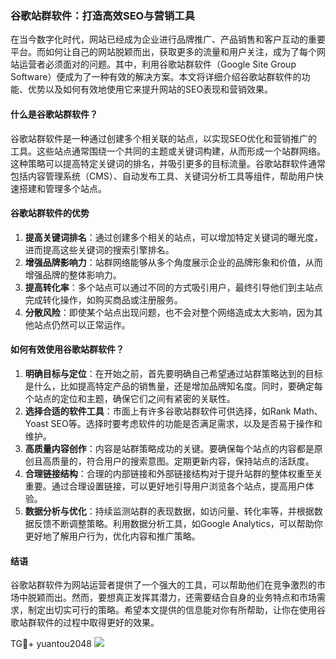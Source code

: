### 谷歌站群软件：打造高效SEO与营销工具

在当今数字化时代，网站已经成为企业进行品牌推广、产品销售和客户互动的重要平台。而如何让自己的网站脱颖而出，获取更多的流量和用户关注，成为了每个网站运营者必须面对的问题。其中，利用谷歌站群软件（Google Site Group Software）便成为了一种有效的解决方案。本文将详细介绍谷歌站群软件的功能、优势以及如何有效地使用它来提升网站的SEO表现和营销效果。

#### 什么是谷歌站群软件？

谷歌站群软件是一种通过创建多个相关联的站点，以实现SEO优化和营销推广的工具。这些站点通常围绕一个共同的主题或关键词构建，从而形成一个站群网络。这种策略可以提高特定关键词的排名，并吸引更多的目标流量。谷歌站群软件通常包括内容管理系统（CMS）、自动发布工具、关键词分析工具等组件，帮助用户快速搭建和管理多个站点。

#### 谷歌站群软件的优势

1. **提高关键词排名**：通过创建多个相关的站点，可以增加特定关键词的曝光度，进而提高这些关键词的搜索引擎排名。
2. **增强品牌影响力**：站群网络能够从多个角度展示企业的品牌形象和价值，从而增强品牌的整体影响力。
3. **提高转化率**：多个站点可以通过不同的方式吸引用户，最终引导他们到主站点完成转化操作，如购买商品或注册服务。
4. **分散风险**：即使某个站点出现问题，也不会对整个网络造成太大影响，因为其他站点仍然可以正常运作。

#### 如何有效使用谷歌站群软件？

1. **明确目标与定位**：在开始之前，首先要明确自己希望通过站群策略达到的目标是什么，比如提高特定产品的销售量，还是增加品牌知名度。同时，要确定每个站点的定位和主题，确保它们之间有紧密的关联性。
2. **选择合适的软件工具**：市面上有许多谷歌站群软件可供选择，如Rank Math、Yoast SEO等。选择时要考虑软件的功能是否满足需求，以及是否易于操作和维护。
3. **高质量内容创作**：内容是站群策略成功的关键。要确保每个站点的内容都是原创且高质量的，符合用户的搜索意图。定期更新内容，保持站点的活跃度。
4. **合理链接结构**：合理的内部链接和外部链接结构对于提升站群的整体权重至关重要。通过合理设置链接，可以更好地引导用户浏览各个站点，提高用户体验。
5. **数据分析与优化**：持续监测站群的表现数据，如访问量、转化率等，并根据数据反馈不断调整策略。利用数据分析工具，如Google Analytics，可以帮助你更好地了解用户行为，优化内容和推广策略。

#### 结语

谷歌站群软件为网站运营者提供了一个强大的工具，可以帮助他们在竞争激烈的市场中脱颖而出。然而，要想真正发挥其潜力，还需要结合自身的业务特点和市场需求，制定出切实可行的策略。希望本文提供的信息能对你有所帮助，让你在使用谷歌站群软件的过程中取得更好的效果。

TG💪+ yuantou2048  ![](https://github.com/user-attachments/assets/42a5a4a5-fea9-4a1d-8aa0-73e57e430cca)